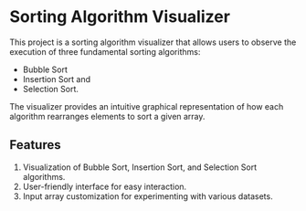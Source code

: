 # Sorting Algorithm Visualizer

This project is a sorting algorithm visualizer that allows users to observe the execution of three fundamental sorting algorithms:

- Bubble Sort
- Insertion Sort and
- Selection Sort.

The visualizer provides an intuitive graphical representation of how each algorithm rearranges elements to sort a given array.

## Features

1. Visualization of Bubble Sort, Insertion Sort, and Selection Sort algorithms.
2. User-friendly interface for easy interaction.
3. Input array customization for experimenting with various datasets.
